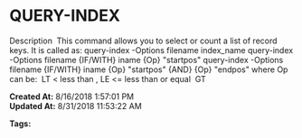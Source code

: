 # QUERY-INDEX

Description  This command allows you to select or count a list of record keys. It is called as: query-index -Options filename index_name query-index -Options filename {IF/WITH} iname {Op} "startpos" query-index -Options filename {IF/WITH} iname {Op} "startpos" {AND} {Op} "endpos" where Op can be:  LT &lt; less than , LE &lt;= less than or equal  GT   

**Created At:** 8/16/2018 1:57:01 PM  
**Updated At:** 8/31/2018 11:53:22 AM  

**Tags:**
<badge text='key-select' vertical='middle' />
<badge text='jql' vertical='middle' />
<badge text='records' vertical='middle' />
<badge text='file indexing' vertical='middle' />

